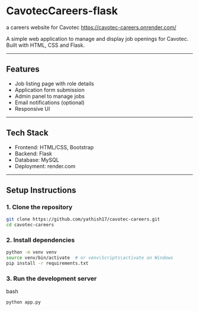 # CavotecCareers-flask
a careers website for Cavotec
https://cavotec-careers.onrender.com/

A simple web application to manage and display job openings for Cavotec. Built with HTML, CSS and Flask.

---

## Features

- Job listing page with role details
- Application form submission
- Admin panel to manage jobs
- Email notifications (optional)
- Responsive UI

---

## Tech Stack

- Frontend: HTML/CSS, Bootstrap
- Backend: Flask
- Database: MySQL
- Deployment: render.com

---

##  Setup Instructions

### 1. Clone the repository
```bash
git clone https://github.com/yathish17/cavotec-careers.git
cd cavotec-careers
```
### 2. Install dependencies
```bash
python -m venv venv
source venv/bin/activate  # or venv\Scripts\activate on Windows
pip install -r requirements.txt
```
### 3. Run the development server
bash
```
python app.py
```
